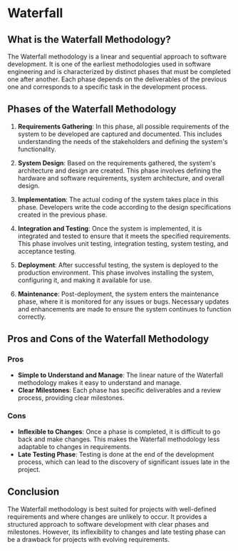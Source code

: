 # Waterfall

## What is the Waterfall Methodology?

The Waterfall methodology is a linear and sequential approach to software development. It is one of the earliest methodologies used in software engineering and is characterized by distinct phases that must be completed one after another. Each phase depends on the deliverables of the previous one and corresponds to a specific task in the development process.

## Phases of the Waterfall Methodology

1. **Requirements Gathering**: In this phase, all possible requirements of the system to be developed are captured and documented. This includes understanding the needs of the stakeholders and defining the system's functionality.

2. **System Design**: Based on the requirements gathered, the system's architecture and design are created. This phase involves defining the hardware and software requirements, system architecture, and overall design.

3. **Implementation**: The actual coding of the system takes place in this phase. Developers write the code according to the design specifications created in the previous phase.

4. **Integration and Testing**: Once the system is implemented, it is integrated and tested to ensure that it meets the specified requirements. This phase involves unit testing, integration testing, system testing, and acceptance testing.

5. **Deployment**: After successful testing, the system is deployed to the production environment. This phase involves installing the system, configuring it, and making it available for use.

6. **Maintenance**: Post-deployment, the system enters the maintenance phase, where it is monitored for any issues or bugs. Necessary updates and enhancements are made to ensure the system continues to function correctly.

## Pros and Cons of the Waterfall Methodology

### Pros
- **Simple to Understand and Manage**: The linear nature of the Waterfall methodology makes it easy to understand and manage.
- **Clear Milestones**: Each phase has specific deliverables and a review process, providing clear milestones.

### Cons
- **Inflexible to Changes**: Once a phase is completed, it is difficult to go back and make changes. This makes the Waterfall methodology less adaptable to changes in requirements.
- **Late Testing Phase**: Testing is done at the end of the development process, which can lead to the discovery of significant issues late in the project.

## Conclusion

The Waterfall methodology is best suited for projects with well-defined requirements and where changes are unlikely to occur. It provides a structured approach to software development with clear phases and milestones. However, its inflexibility to changes and late testing phase can be a drawback for projects with evolving requirements.